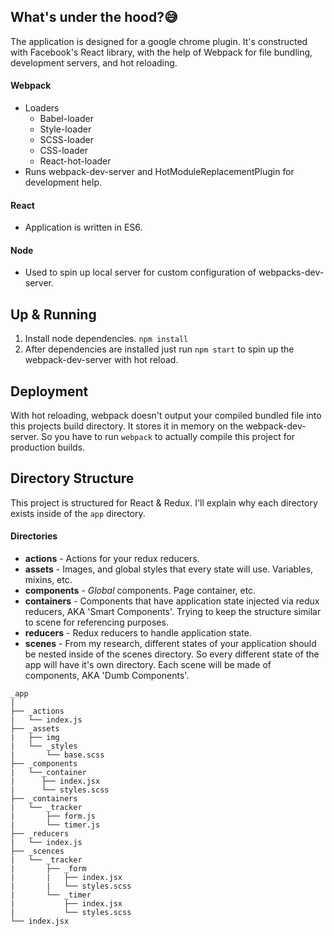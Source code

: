 ## What's under the hood?:sweat_smile:
The application is designed for a google chrome plugin. It's constructed with Facebook's React library, with the help of Webpack for file bundling, development servers, and hot reloading.

#### Webpack
- Loaders
  - Babel-loader
  - Style-loader
  - SCSS-loader
  - CSS-loader
  - React-hot-loader
- Runs webpack-dev-server and HotModuleReplacementPlugin for development help.

#### React
- Application is written in ES6.

#### Node
- Used to spin up local server for custom configuration of webpacks-dev-server.

## Up & Running
1. Install node dependencies. `npm install`
2. After dependencies are installed just run `npm start` to spin up the webpack-dev-server with hot reload.


## Deployment
With hot reloading, webpack doesn't output your compiled bundled file into this projects build directory. It stores it in memory on the webpack-dev-server. So you have to run `webpack` to actually compile this project for production builds.


## Directory Structure
This project is structured for React & Redux. I'll explain why each directory exists inside of the `app` directory.<br>
#### Directories
- **actions** - Actions for your redux reducers.
- **assets** - Images, and global styles that every state will use. Variables, mixins, etc.
- **components** - _Global_ components. Page container, etc.
- **containers** - Components that have application state injected via redux reducers, AKA 'Smart Components'. Trying to keep the structure similar to scene for referencing purposes.
- **reducers** - Redux reducers to handle application state.
- **scenes** - From my research, different states of your application should be nested inside of the scenes directory. So every different state of the app will have it's own directory. Each scene will be made of components, AKA 'Dumb Components'.



```
_app
|
├── _actions
|   └── index.js
├── _assets
|   ├── img
|   └── _styles
|       └── base.scss
├── _components
|   └──_container
|      ├── index.jsx
|      └── styles.scss
├── _containers
|   └── _tracker
|       ├── form.js
|       └── timer.js
├── _reducers
|   └── index.js
├── _scences
|   └── _tracker
|       ├── _form
|       |   ├── index.jsx
|       |   └── styles.scss
|       └── _timer
|           ├── index.jsx
|           └── styles.scss
└── index.jsx
```

